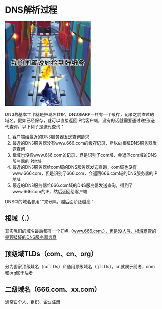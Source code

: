 # DNS解析过程

[![DNS](./Assets/Network/dns.png)](https://www.bilibili.com/video/BV1KK4y1i7gD?vd_source=f60330185adabf166359748da895c646)

DNS的基本工作就是把域名转IP。DNS和ARP一样有一个缓存，记录之前查过的域名。假如已经保存，就可以直接返回IP给客户端，没有的话就需要通过递归/迭代查询。以下例子是迭代查询：
	
1. 客户端给最近的DNS服务器发送查询请求
2. 最近的DNS服务器没有www.666.com的缓存记录，所以向根域DNS服务器发送查询
3. 根域也没有www.666.com的记录，但是识别了com域，会返回com域的DNS服务器的IP地址
4. 最近的DNS服务器给com域的DNS服务器发送查询，com域也没有www.666.com，但是识别了666.com，会返回666.com域的DNS服务器的IP地址
5. 最近的DNS服务器给666.com域的DNS服务器发送查询，得到了www.666.com的IP，然后返回给客户端
	
DNS中的域名都用“.”来分隔，越后面阶级越高：

## 根域（.）
其实我们的域名最后都有一个句点（www.666.com.），但是没人写，根域保管的是顶级域的DNS服务器信息

## 顶级域TLDs（com、cn、org）
分为国家顶级域名（ccTLDs）和通用顶级域名（gTLDs）。cn就属于前者，com和org属于后者

## 二级域名（666.com、xx.com）
通常由个人、组织、企业注册